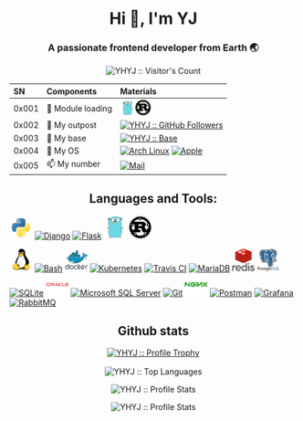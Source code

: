 <h1 align="center">Hi 👋, I'm YJ</h1>

<h3 align="center">A passionate frontend developer from Earth 🌏</h3>

<p align="center"><img src="https://profile-counter.glitch.me/{YHYJ}/count.svg" alt="YHYJ :: Visitor's Count" /></p>

<div class="center">

| SN    | Components       | Materials                                                    |
| :---- | :--------------- | :----------------------------------------------------------- |
| 0x001 | 🌱 Module loading | <a href="https://golang.org"><img src="https://raw.githubusercontent.com/devicons/devicon/master/icons/go/go-original.svg" alt="Golang" width="26" height="26"/></a><a href="https://www.rust-lang.org"><img src="https://raw.githubusercontent.com/devicons/devicon/master/icons/rust/rust-plain.svg" alt="Rust" width="28" height="28"/></a> |
| 0x002 | 🚩 My outpost     | <a href="https://github.com/YHYJ"><img src="https://img.shields.io/github/followers/YHYJ.svg?label=GitHub&style=social" alt="YHYJ :: GitHub Followers"></a> |
| 0x003 | 🏡 My base        | <a href="https://yj1516.top"><img src="https://yj1516.top/images/favicon/favicon.ico" alt="YHYJ :: Base" width="28" height="28"/></a> |
| 0x004 | 🤖 My OS          | <a href="https://archlinux.org"><img src="https://img.shields.io/badge/arch%20linux-0066CC.svg?style=for-the-badge&logo=arch-linux&logoColor=0066CC&labelColor=DDE1E6" alt="Arch Linux"/></a> <a href="https://apple.com"><img src="https://img.shields.io/badge/macos-black.svg?style=for-the-badge&logo=apple&logoColor=black&labelColor=DDE1E6" alt="Apple"/></a> |
| 0x005 | 📫 My number      | [![Mail](https://img.shields.io/badge/Outlook-yj1516268%40outlook.com-blue)](mailto:yj1516268@outlook.com) |

<h2 align="center">Languages and Tools:</h2>

<p align="left">
<a href="https://www.python.org" target="_blank" rel="noreferrer"><img src="https://raw.githubusercontent.com/devicons/devicon/master/icons/python/python-original.svg" alt="Python" width="40" height="40"/></a>
<a href="https://www.djangoproject.com/" target="_blank" rel="noreferrer"><img src="https://cdn.worldvectorlogo.com/logos/django.svg" alt="Django" width="40" height="40"/></a>
<a href="https://flask.palletsprojects.com/" target="_blank" rel="noreferrer"><img src="https://www.vectorlogo.zone/logos/pocoo_flask/pocoo_flask-icon.svg" alt="Flask" width="40" height="40"/></a>
<a href="https://golang.org" target="_blank" rel="noreferrer"><img src="https://raw.githubusercontent.com/devicons/devicon/master/icons/go/go-original.svg" alt="Golang" width="40" height="40"/></a>
<a href="https://www.rust-lang.org" target="_blank" rel="noreferrer"><img src="https://raw.githubusercontent.com/devicons/devicon/master/icons/rust/rust-plain.svg" alt="Rust" width="40" height="40"/></a>
<!-- <a href="https://nim-lang.org/" target="_blank" rel="noreferrer"><img src="https://www.vectorlogo.zone/logos/nim-lang/nim-lang-icon.svg" alt="Nim" width="40" height="40"/></a> -->
<!-- <a href="https://developer.apple.com/swift/" target="_blank" rel="noreferrer"><img src="https://raw.githubusercontent.com/devicons/devicon/master/icons/swift/swift-original.svg" alt="Swift" width="40" height="40"/></a> -->
<!-- <a href="https://developer.apple.com/library/archive/documentation/Cocoa/Conceptual/ProgrammingWithObjectiveC/Introduction/Introduction.html" target="_blank" rel="noreferrer"><img src="https://www.vectorlogo.zone/logos/apple_objectivec/apple_objectivec-icon.svg" alt="Objective-C" width="40" height="40"/></a> -->
<!-- <a href="https://www.qt.io/" target="_blank" rel="noreferrer"><img src="https://upload.wikimedia.org/wikipedia/commons/0/0b/Qt_logo_2016.svg" alt="Qt" width="40" height="40"/></a> -->
<!-- <a href="https://vuejs.org/" target="_blank" rel="noreferrer"><img src="https://raw.githubusercontent.com/devicons/devicon/master/icons/vuejs/vuejs-original-wordmark.svg" alt="Vue.js" width="40" height="40"/></a> -->
</p>

<p align="left">
<a href="https://www.linux.org/" target="_blank" rel="noreferrer"><img src="https://raw.githubusercontent.com/devicons/devicon/master/icons/linux/linux-original.svg" alt="Linux" width="40" height="40"/></a>
<a href="https://www.gnu.org/software/bash/" target="_blank" rel="noreferrer"><img src="https://www.vectorlogo.zone/logos/gnu_bash/gnu_bash-icon.svg" alt="Bash" width="40" height="40"/></a>
<a href="https://www.docker.com/" target="_blank" rel="noreferrer"><img src="https://raw.githubusercontent.com/devicons/devicon/master/icons/docker/docker-original-wordmark.svg" alt="Docker" width="40" height="40"/></a>
<a href="https://kubernetes.io" target="_blank" rel="noreferrer"><img src="https://www.vectorlogo.zone/logos/kubernetes/kubernetes-icon.svg" alt="Kubernetes" width="40" height="40"/></a>
<a href="https://travis-ci.org" target="_blank" rel="noreferrer"><img src="https://www.vectorlogo.zone/logos/travis-ci/travis-ci-icon.svg" alt="Travis CI" width="40" height="40"/></a>
<a href="https://mariadb.org/" target="_blank" rel="noreferrer"><img src="https://www.vectorlogo.zone/logos/mariadb/mariadb-icon.svg" alt="MariaDB" width="40" height="40"/></a>
<a href="https://redis.io" target="_blank" rel="noreferrer"><img src="https://raw.githubusercontent.com/devicons/devicon/master/icons/redis/redis-original-wordmark.svg" alt="Redis" width="40" height="40"/></a>
<a href="https://www.postgresql.org" target="_blank" rel="noreferrer"><img src="https://raw.githubusercontent.com/devicons/devicon/master/icons/postgresql/postgresql-original-wordmark.svg" alt="PostgreSQL" widtah="40" height="40"/></a>
<a href="https://www.sqlite.org/" target="_blank" rel="noreferrer"><img src="https://www.vectorlogo.zone/logos/sqlite/sqlite-icon.svg" alt="SQLite" width="40" height="40"/></a>
<a href="https://www.oracle.com/" target="_blank" rel="noreferrer"><img src="https://raw.githubusercontent.com/devicons/devicon/master/icons/oracle/oracle-original.svg" alt="Oracle" width="40" height="40"/></a>
<a href="https://www.microsoft.com/en-us/sql-server" target="_blank" rel="noreferrer"><img src="https://www.svgrepo.com/show/303229/microsoft-sql-server-logo.svg" alt="Microsoft SQL Server" width="40" height="40"/></a>
<a href="https://git-scm.com/" target="_blank" rel="noreferrer"><img src="https://www.vectorlogo.zone/logos/git-scm/git-scm-icon.svg" alt="Git" width="40" height="40"/></a>
<a href="https://www.nginx.com" target="_blank" rel="noreferrer"><img src="https://raw.githubusercontent.com/devicons/devicon/master/icons/nginx/nginx-original.svg" alt="Nginx" width="40" height="40"/></a>
<a href="https://postman.com" target="_blank" rel="noreferrer"><img src="https://www.vectorlogo.zone/logos/getpostman/getpostman-icon.svg" alt="Postman" width="40" height="40"/></a>
<a href="https://grafana.com" target="_blank" rel="noreferrer"><img src="https://www.vectorlogo.zone/logos/grafana/grafana-icon.svg" alt="Grafana" width="40" height="40"/></a>
<a href="https://www.rabbitmq.com" target="_blank" rel="noreferrer"><img src="https://www.vectorlogo.zone/logos/rabbitmq/rabbitmq-icon.svg" alt="RabbitMQ" width="40" height="40"/></a>
<!-- <a href="https://www.tensorflow.org" target="_blank" rel="noreferrer"><img src="https://www.vectorlogo.zone/logos/tensorflow/tensorflow-icon.svg" alt="TensorFlow" width="40" height="40"/></a> -->
</p>

<h2 align="center">Github stats</h2>

<p align="center"><a href="https://github.com/YHYJ/YHYJ"><img src="https://github-profile-trophy.vercel.app/?username=yhyj&column=-1&margin-w=15&no-bg=false&no-frame=true" alt="YHYJ :: Profile Trophy" /></a></p>

<p align="center">
<!-- <img align='left' src="https://raw.githubusercontent.com/YHYJ/YHYJ/main/src/img/octocat.gif" width="230"> -->
<img align="center" src="https://github-readme-stats.vercel.app/api/top-langs/?username=YHYJ&langs_count=10&theme=tokyonight&layout=compact" alt="YHYJ :: Top Languages" />
<!-- <img align='right' src="https://raw.githubusercontent.com/YHYJ/YHYJ/main/src/img/octocat.gif" width="230"> -->
</p>

<p align="center">
<img src="https://github-readme-stats.vercel.app/api?username=YHYJ&show_icons=true&theme=synthwave" alt="YHYJ :: Profile Stats" />
</p>

<p align="center">
<img src="https://github-readme-streak-stats.herokuapp.com/?user=YHYJ&theme=dark" alt="YHYJ :: Profile Stats" />
</p>
